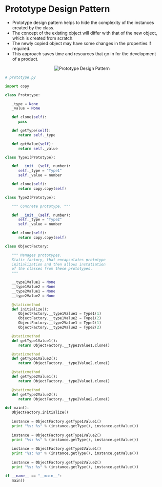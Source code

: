 # Prototype Design Pattern
* Prototype design pattern helps to hide the complexity of the instances created by the class.
* The concept of the existing object will differ with that of the new object, which is created from scratch.
* The newly copied object may have some changes in the properties if required.
* This approach saves time and resources that go in for the development of a product.

<p align="center"><img src="https://i.imgur.com/S1ntae4.jpg" alt="Prototype Design Pattern"></p>


```python
# prototype.py

import copy

class Prototype:

   _type = None
   _value = None

   def clone(self):
      pass

   def getType(self):
      return self._type

   def getValue(self):
      return self._value

class Type1(Prototype):

   def __init__(self, number):
      self._type = "Type1"
      self._value = number

   def clone(self):
      return copy.copy(self)

class Type2(Prototype):

   """ Concrete prototype. """

   def __init__(self, number):
      self._type = "Type2"
      self._value = number

   def clone(self):
      return copy.copy(self)

class ObjectFactory:

   """ Manages prototypes.
   Static factory, that encapsulates prototype
   initialization and then allows instatiation
   of the classes from these prototypes.
   """

   __type1Value1 = None
   __type1Value2 = None
   __type2Value1 = None
   __type2Value2 = None

   @staticmethod
   def initialize():
      ObjectFactory.__type1Value1 = Type1(1)
      ObjectFactory.__type1Value2 = Type1(2)
      ObjectFactory.__type2Value1 = Type2(1)
      ObjectFactory.__type2Value2 = Type2(2)

   @staticmethod
   def getType1Value1():
      return ObjectFactory.__type1Value1.clone()

   @staticmethod
   def getType1Value2():
      return ObjectFactory.__type1Value2.clone()

   @staticmethod
   def getType2Value1():
      return ObjectFactory.__type2Value1.clone()

   @staticmethod
   def getType2Value2():
      return ObjectFactory.__type2Value2.clone()

def main():
   ObjectFactory.initialize()
   
   instance = ObjectFactory.getType1Value1()
   print "%s: %s" % (instance.getType(), instance.getValue())
   
   instance = ObjectFactory.getType1Value2()
   print "%s: %s" % (instance.getType(), instance.getValue())
   
   instance = ObjectFactory.getType2Value1()
   print "%s: %s" % (instance.getType(), instance.getValue())
   
   instance = ObjectFactory.getType2Value2()
   print "%s: %s" % (instance.getType(), instance.getValue())

if __name__ == "__main__":
   main()
```